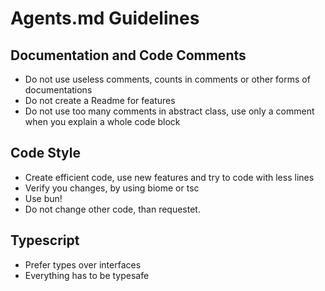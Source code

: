 # Agents.md Guidelines

## Documentation and Code Comments
- Do not use useless comments, counts in comments or other forms of documentations
- Do not create a Readme for features
- Do not use too many comments in abstract class, use only a comment when you explain a whole code block

## Code Style
- Create efficient code, use new features and try to code with less lines
- Verify you changes, by using biome or tsc
- Use bun!
- Do not change other code, than requestet.

## Typescript
- Prefer types over interfaces
- Everything has to be typesafe